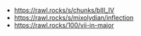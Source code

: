 - https://rawl.rocks/s/chunks/bIII_IV
- https://rawl.rocks/s/mixolydian/inflection
- https://rawl.rocks/100/vii-in-major
